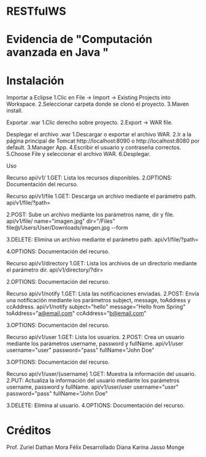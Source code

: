 # RESTfulWS

# Evidencia de "Computación avanzada en Java " 



# Instalación

Importar a Eclipse
1.Clic en File -> Import -> Existing Projects into Workspace.
2.Seleccionar carpeta donde se clonó el proyecto.
3.Maven install.

Exportar .war
1.Clic derecho sobre proyecto.
2.Export -> WAR file.

Desplegar el archivo .war
1.Descargar o exportar el archivo WAR.
2.Ir a la página principal de Tomcat http://localhost:8090 o http://localhost:8080 por default.
3.Manager App.
4.Escribir el usuario y contraseña correctos.
5.Choose File y seleccionar el archivo WAR.
6.Desplegar.

Uso

Recurso api/v1/
1.GET: Lista los recursos disponibles.
2.OPTIONS: Documentación del recurso.

Recurso api/v1/file
1.GET: Descarga un archivo mediante el parámetro path.
api/v1/file/?path=

2.POST: Sube un archivo mediante los parámetros name, dir y file.
api/v1/file/ name="imagen.jpg" dir="/Files" file@/Users/User/Downloads/imagen.jpg --form

3.DELETE: Elimina un archivo mediante el parámetro path.
api/v1/file/?path=

4.OPTIONS: Documentación del recurso.

Recurso api/v1/directory
1.GET: Lista los archivos de un directorio mediante el parámetro dir.
api/v1/directory/?dir=

2.OPTIONS: Documentación del recurso.

Recurso api/v1/notify
1.GET: Lista las notificaciones enviadas.
2.POST: Envía una notificación mediante los parámetros subject, message, toAddress y ccAddress.
api/v1/notify subject="hello" message="Hello from Spring" toAddress="a@email.com" ccAddress="b@email.com"

3.OPTIONS: Documentación del recurso.

Recurso api/v1/user
1.GET: Lista los usuarios.
2.POST: Crea un usuario mediante los parámetros username, password y fullName.
api/v1/user username="user" password="pass" fullName="John Doe"

3.OPTIONS: Documentación del recurso.

Recurso api/v1/user/{username}
1.GET: Muestra la información del usuario.
2.PUT: Actualiza la información del usuario mediante los parámetros username, password y fullName.
api/v1/user/user username="user" password="pass" fullName="John Doe"

3.DELETE: Elimina al usuario.
4.OPTIONS: Documentación del recurso.

# Créditos

Prof. Zuriel Dathan Mora Félix
Desarrollado Diana Karina Jasso Monge






